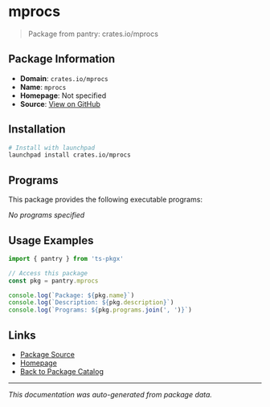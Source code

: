 # mprocs

> Package from pantry: crates.io/mprocs

## Package Information

- **Domain**: `crates.io/mprocs`
- **Name**: `mprocs`
- **Homepage**: Not specified
- **Source**: [View on GitHub](https://github.com/pkgxdev/pantry/tree/main/projects/crates.io/mprocs/package.yml)

## Installation

```bash
# Install with launchpad
launchpad install crates.io/mprocs
```

## Programs

This package provides the following executable programs:

*No programs specified*

## Usage Examples

```typescript
import { pantry } from 'ts-pkgx'

// Access this package
const pkg = pantry.mprocs

console.log(`Package: ${pkg.name}`)
console.log(`Description: ${pkg.description}`)
console.log(`Programs: ${pkg.programs.join(', ')}`)
```

## Links

- [Package Source](https://github.com/pkgxdev/pantry/tree/main/projects/crates.io/mprocs/package.yml)
- [Homepage](#)
- [Back to Package Catalog](../../../package-catalog.md)

---

*This documentation was auto-generated from package data.*
